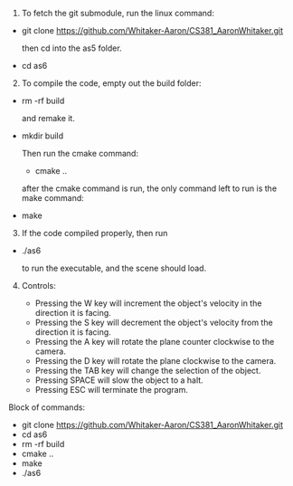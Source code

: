 1. To fetch the git submodule, run the linux command: 

- git clone https://github.com/Whitaker-Aaron/CS381_AaronWhitaker.git

    then cd into the as5 folder.
- cd as6

2. To compile the code, empty out the build folder:

- rm -rf build

    and remake it. 
    
- mkdir build 

     Then run the cmake command: 

    - cmake ..

   after the cmake command is run, the only command left to run is the make command: 

- make

3. If the code compiled properly, then run 

- ./as6

    to run the executable, and the scene should load.

4. Controls:

    - Pressing the W key will increment the object's velocity in the direction it is facing.
    - Pressing the S key will decrement the object's velocity from the direction it is facing.
    - Pressing the A key will rotate the plane counter clockwise to the camera.
    - Pressing the D key will rotate the plane clockwise to the camera. 
    - Pressing the TAB key will change the selection of the object.
    - Pressing SPACE will slow the object to a halt.
    - Pressing ESC will terminate the program.



   

Block of commands:

- git clone https://github.com/Whitaker-Aaron/CS381_AaronWhitaker.git
- cd as6
- rm -rf build    
- cmake ..
- make
- ./as6
